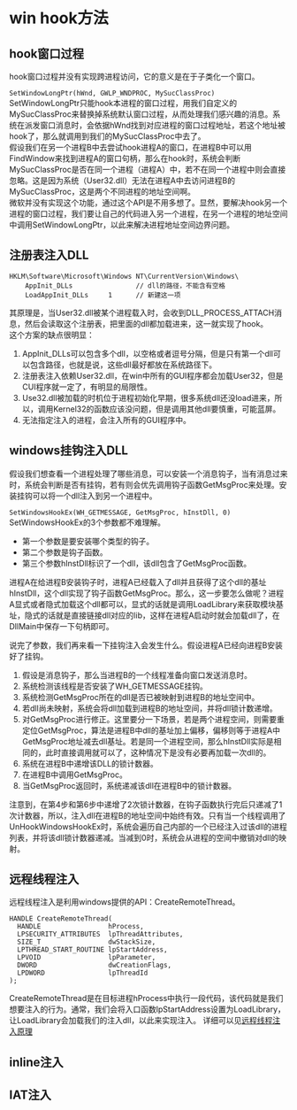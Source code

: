 # win hook方法

## hook窗口过程
hook窗口过程并没有实现跨进程访问，它的意义是在于子类化一个窗口。

`SetWindowLongPtr(hWnd, GWLP_WNDPROC, MySucClassProc)`  
SetWindowLongPtr只能hook本进程的窗口过程，用我们自定义的MySucClassProc来替换掉系统默认窗口过程，从而处理我们感兴趣的消息。系统在派发窗口消息时，会依据hWnd找到对应进程的窗口过程地址，若这个地址被hook了，那么就调用到我们的MySucClassProc中去了。  
假设我们在另一个进程B中去尝试hook进程A的窗口，在进程B中可以用FindWindow来找到进程A的窗口句柄，那么在hook时，系统会判断MySucClassProc是否在同一个进程（进程A）中，若不在同一个进程中则会直接忽略。这是因为系统（User32.dll）无法在进程A中去访问进程B的MySucClassProc，这是两个不同进程的地址空间啊。  
微软并没有实现这个功能，通过这个API是不用多想了。显然，要解决hook另一个进程的窗口过程，我们要让自己的代码进入另一个进程，在另一个进程的地址空间中调用SetWindowLongPtr，以此来解决进程地址空间边界问题。

## 注册表注入DLL
```
HKLM\Software\Microsoft\Windows NT\CurrentVersion\Windows\
	AppInit_DLLs                // dll的路径，不能含有空格
	LoadAppInit_DLLs     1      // 新建这一项
```
其原理是，当User32.dll被某个进程载入时，会收到DLL_PROCESS_ATTACH消息，然后会读取这个注册表，把里面的dll都加载进来，这一就实现了hook。  
这个方案的缺点很明显：
1. AppInit_DLLs可以包含多个dll，以空格或者逗号分隔，但是只有第一个dll可以包含路径，也就是说，这些dll最好都放在系统路径下。
2. 注册表注入依赖User32.dll，在win中所有的GUI程序都会加载User32，但是CUI程序就一定了，有明显的局限性。
3. Use32.dll被加载的时机位于进程初始化早期，很多系统dll还没load进来，所以，调用Kernel32的函数应该没问题，但是调用其他dll要慎重，可能蓝屏。
4. 无法指定注入的进程，会注入所有的GUI程序中。

## windows挂钩注入DLL
假设我们想查看一个进程处理了哪些消息，可以安装一个消息钩子，当有消息过来时，系统会判断是否有挂钩，若有则会优先调用钩子函数GetMsgProc来处理。安装挂钩可以将一个dll注入到另一个进程中。

`SetWindowsHookEx(WH_GETMESSAGE, GetMsgProc, hInstDll, 0)`  
SetWindowsHookEx的3个参数都不难理解。
* 第一个参数是要安装哪个类型的钩子。
* 第二个参数是钩子函数。
* 第三个参数hInstDll标识了一个dll，该dll包含了GetMsgProc函数。

进程A在给进程B安装钩子时，进程A已经载入了dll并且获得了这个dll的基址hInstDll，这个dll实现了钩子函数GetMsgProc。那么，这一步要怎么做呢？进程A显式或者隐式加载这个dll都可以，显式的话就是调用LoadLibrary来获取模块基址，隐式的话就是直接链接dll对应的lib，这样在进程A启动时就会加载dll了，在DllMain中保存一下句柄即可。

说完了参数，我们再来看一下挂钩注入会发生什么。假设进程A已经向进程B安装好了挂钩。
1. 假设是消息钩子，那么当进程B的一个线程准备向窗口发送消息时。
2. 系统检测该线程是否安装了WH_GETMESSAGE挂钩。
3. 系统检测GetMsgProc所在的dll是否已被映射到进程B的地址空间中。
4. 若dll尚未映射，系统会将dll加载到进程B的地址空间，并将dll锁计数递增。
5. 对GetMsgProc进行修正。这里要分一下场景，若是两个进程空间，则需要重定位GetMsgProc，算法是进程B中dll的基址加上偏移，偏移则等于进程A中GetMsgProc地址减去dll基址。若是同一个进程空间，那么hInstDll实际是相同的，此时直接调用就可以了，这种情况下是没有必要再加载一次dll的。
6. 系统在进程B中递增该DLL的锁计数器。
7. 在进程B中调用GetMsgProc。
8. 当GetMsgProc返回时，系统递减该dll在进程B中的锁计数器。

注意到，在第4步和第6步中递增了2次锁计数器，在钩子函数执行完后只递减了1次计数器，所以，注入dll在进程B的地址空间中始终有效。只有当一个线程调用了UnHookWindowsHookEx时，系统会遍历自己内部的一个已经注入过该dll的进程列表，并将该dll锁计数器递减。当减到0时，系统会从进程的空间中撤销对dll的映射。

## 远程线程注入
远程线程注入是利用windows提供的API：CreateRemoteThread。
```
HANDLE CreateRemoteThread(
  HANDLE                 hProcess,
  LPSECURITY_ATTRIBUTES  lpThreadAttributes,
  SIZE_T                 dwStackSize,
  LPTHREAD_START_ROUTINE lpStartAddress,
  LPVOID                 lpParameter,
  DWORD                  dwCreationFlags,
  LPDWORD                lpThreadId
);
```

CreateRemoteThread是在目标进程hProcess中执行一段代码，该代码就是我们想要注入的行为。通常，我们会将入口函数lpStartAddress设置为LoadLibrary，让LoadLibrary会加载我们的注入dll，以此来实现注入。
详细可以见[远程线程注入原理](./%E8%BF%9C%E7%A8%8B%E7%BA%BF%E7%A8%8B%E6%B3%A8%E5%85%A5/%E8%BF%9C%E7%A8%8B%E7%BA%BF%E7%A8%8B%E6%B3%A8%E5%85%A5%E5%8E%9F%E7%90%86.md)

## inline注入

## IAT注入